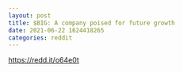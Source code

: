 ```yaml
--- 
layout: post 
title: $BIG: A company poised for future growth 
date: 2021-06-22 1624418265 
categories: reddit 
--- 
```

https://redd.it/o64e0t
